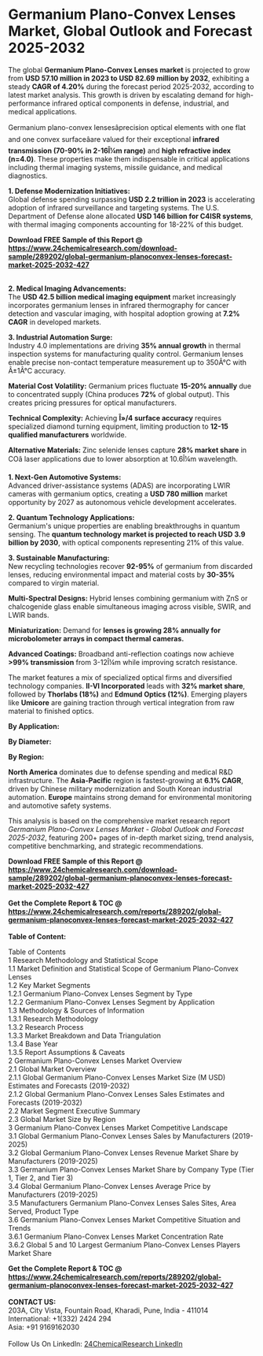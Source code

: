 <h1>Germanium Plano-Convex Lenses Market, Global Outlook and Forecast 2025-2032</h1><p>The global <strong>Germanium Plano-Convex Lenses market</strong> is projected to grow from <strong>USD 57.10 million in 2023 to USD 82.69 million by 2032</strong>, exhibiting a steady <strong>CAGR of 4.20%</strong> during the forecast period 2025-2032, according to latest market analysis. This growth is driven by escalating demand for high-performance infrared optical components in defense, industrial, and medical applications.</p><p>Germanium plano-convex lensesâprecision optical elements with one flat and one convex surfaceâare valued for their exceptional <strong>infrared transmission (70-90% in 2-16Î¼m range)</strong> and <strong>high refractive index (n=4.0)</strong>. These properties make them indispensable in critical applications including thermal imaging systems, missile guidance, and medical diagnostics.</p><p><strong>1. Defense Modernization Initiatives:</strong><br>
Global defense spending surpassing <strong>USD 2.2 trillion in 2023</strong> is accelerating adoption of infrared surveillance and targeting systems. The U.S. Department of Defense alone allocated <strong>USD 146 billion for C4ISR systems</strong>, with thermal imaging components accounting for 18-22% of this budget.</p><div><b>Download FREE Sample of this Report @ 
            <a href="https://www.24chemicalresearch.com/download-sample/289202/global-germanium-planoconvex-lenses-forecast-market-2025-2032-427">
            https://www.24chemicalresearch.com/download-sample/289202/global-germanium-planoconvex-lenses-forecast-market-2025-2032-427</a></b></div><br><p><strong>2. Medical Imaging Advancements:</strong><br>
The <strong>USD 42.5 billion medical imaging equipment</strong> market increasingly incorporates germanium lenses in infrared thermography for cancer detection and vascular imaging, with hospital adoption growing at <strong>7.2% CAGR</strong> in developed markets.</p><p><strong>3. Industrial Automation Surge:</strong><br>
Industry 4.0 implementations are driving <strong>35% annual growth</strong> in thermal inspection systems for manufacturing quality control. Germanium lenses enable precise non-contact temperature measurement up to 350Â°C with Â±1Â°C accuracy.</p><p><strong>Material Cost Volatility:</strong> Germanium prices fluctuate <strong>15-20% annually</strong> due to concentrated supply (China produces <strong>72%</strong> of global output). This creates pricing pressures for optical manufacturers.</p><p><strong>Technical Complexity:</strong> Achieving <strong>Î»/4 surface accuracy</strong> requires specialized diamond turning equipment, limiting production to <strong>12-15 qualified manufacturers</strong> worldwide.</p><p><strong>Alternative Materials:</strong> Zinc selenide lenses capture <strong>28% market share</strong> in COâ laser applications due to lower absorption at 10.6Î¼m wavelength.</p><p><strong>1. Next-Gen Automotive Systems:</strong><br>
Advanced driver-assistance systems (ADAS) are incorporating LWIR cameras with germanium optics, creating a <strong>USD 780 million</strong> market opportunity by 2027 as autonomous vehicle development accelerates.</p><p><strong>2. Quantum Technology Applications:</strong><br>
Germanium's unique properties are enabling breakthroughs in quantum sensing. The <strong>quantum technology market is projected to reach USD 3.9 billion by 2030</strong>, with optical components representing 21% of this value.</p><p><strong>3. Sustainable Manufacturing:</strong><br>
New recycling technologies recover <strong>92-95%</strong> of germanium from discarded lenses, reducing environmental impact and material costs by <strong>30-35%</strong> compared to virgin material.</p><p><strong>Multi-Spectral Designs:</strong> Hybrid lenses combining germanium with ZnS or chalcogenide glass enable simultaneous imaging across visible, SWIR, and LWIR bands.</p><p><strong>Miniaturization:</strong> Demand for <strong> lenses is growing 28% annually for microbolometer arrays in compact thermal cameras.</strong></p><p><strong>Advanced Coatings:</strong> Broadband anti-reflection coatings now achieve <strong>&gt;99% transmission</strong> from 3-12Î¼m while improving scratch resistance.</p><p>The market features a mix of specialized optical firms and diversified technology companies. <strong>II-VI Incorporated</strong> leads with <strong>32% market share</strong>, followed by <strong>Thorlabs (18%)</strong> and <strong>Edmund Optics (12%)</strong>. Emerging players like <strong>Umicore</strong> are gaining traction through vertical integration from raw material to finished optics.</p><p><strong>By Application:</strong></p><p><strong>By Diameter:</strong></p><p><strong>By Region:</strong></p><p><strong>North America</strong> dominates due to defense spending and medical R&amp;D infrastructure. The <strong>Asia-Pacific</strong> region is fastest-growing at <strong>6.1% CAGR</strong>, driven by Chinese military modernization and South Korean industrial automation. <strong>Europe</strong> maintains strong demand for environmental monitoring and automotive safety systems.</p><p>This analysis is based on the comprehensive market research report <em>Germanium Plano-Convex Lenses Market - Global Outlook and Forecast 2025-2032</em>, featuring 200+ pages of in-depth market sizing, trend analysis, competitive benchmarking, and strategic recommendations.</p><div><b>Download FREE Sample of this Report @ 
            <a href="https://www.24chemicalresearch.com/download-sample/289202/global-germanium-planoconvex-lenses-forecast-market-2025-2032-427">
            https://www.24chemicalresearch.com/download-sample/289202/global-germanium-planoconvex-lenses-forecast-market-2025-2032-427</a></b></div><br><div><b>Get the Complete Report & TOC @ 
            <a href="https://www.24chemicalresearch.com/reports/289202/global-germanium-planoconvex-lenses-forecast-market-2025-2032-427">
            https://www.24chemicalresearch.com/reports/289202/global-germanium-planoconvex-lenses-forecast-market-2025-2032-427</a></b></div><br>
            <b>Table of Content:</b><p>Table of Contents<br />
1 Research Methodology and Statistical Scope<br />
1.1 Market Definition and Statistical Scope of Germanium Plano-Convex Lenses<br />
1.2 Key Market Segments<br />
1.2.1 Germanium Plano-Convex Lenses Segment by Type<br />
1.2.2 Germanium Plano-Convex Lenses Segment by Application<br />
1.3 Methodology & Sources of Information<br />
1.3.1 Research Methodology<br />
1.3.2 Research Process<br />
1.3.3 Market Breakdown and Data Triangulation<br />
1.3.4 Base Year<br />
1.3.5 Report Assumptions & Caveats<br />
2 Germanium Plano-Convex Lenses Market Overview<br />
2.1 Global Market Overview<br />
2.1.1 Global Germanium Plano-Convex Lenses Market Size (M USD) Estimates and Forecasts (2019-2032)<br />
2.1.2 Global Germanium Plano-Convex Lenses Sales Estimates and Forecasts (2019-2032)<br />
2.2 Market Segment Executive Summary<br />
2.3 Global Market Size by Region<br />
3 Germanium Plano-Convex Lenses Market Competitive Landscape<br />
3.1 Global Germanium Plano-Convex Lenses Sales by Manufacturers (2019-2025)<br />
3.2 Global Germanium Plano-Convex Lenses Revenue Market Share by Manufacturers (2019-2025)<br />
3.3 Germanium Plano-Convex Lenses Market Share by Company Type (Tier 1, Tier 2, and Tier 3)<br />
3.4 Global Germanium Plano-Convex Lenses Average Price by Manufacturers (2019-2025)<br />
3.5 Manufacturers Germanium Plano-Convex Lenses Sales Sites, Area Served, Product Type<br />
3.6 Germanium Plano-Convex Lenses Market Competitive Situation and Trends<br />
3.6.1 Germanium Plano-Convex Lenses Market Concentration Rate<br />
3.6.2 Global 5 and 10 Largest Germanium Plano-Convex Lenses Players Market Share </p><div><b>Get the Complete Report & TOC @ 
            <a href="https://www.24chemicalresearch.com/reports/289202/global-germanium-planoconvex-lenses-forecast-market-2025-2032-427">
            https://www.24chemicalresearch.com/reports/289202/global-germanium-planoconvex-lenses-forecast-market-2025-2032-427</a></b></div><br><b>CONTACT US:</b><br>
            203A, City Vista, Fountain Road, Kharadi, Pune, India - 411014<br>
            International: +1(332) 2424 294<br>
            Asia: +91 9169162030 <br><br>
            Follow Us On LinkedIn: <a href="https://www.linkedin.com/company/24chemicalresearch/">24ChemicalResearch LinkedIn</a>